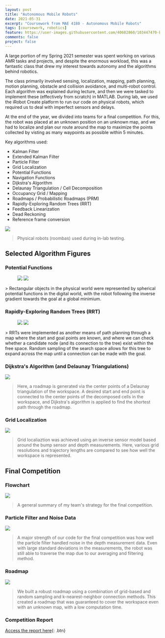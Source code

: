 ```yaml
---
layout: post
title: "Autonomous Mobile Robots"
date: 2021-05-31
excerpt: "Coursework from MAE 4180 - Autonomous Mobile Robots"
tags: [coursework, robotics]
feature: https://user-images.githubusercontent.com/40682860/103447470-b658b800-4c59-11eb-89d8-ac01760d7504.png
comments: false
project: false
---
```


A large portion of my Spring 2021 semester was spent working on various AMR tasks and projects, and despite the enormous workload, this was a fantastic class that drew my interest towards autonomy and the algorithms behind robotics. 

The class primarily involved sensing, localization, mapping, path planning, motion planning, obstacle and collision avoidance, and multi-robot control. Each algorithm was explained during lecture, and then we were tasked to implement these (effectively from scratch) in MATLAB. During lab, we used the iRobot Create platform to run our code on physical robots, which required us to deal with imperfect sensors and delays. 

At the end of the year, we divided into teams for a final competition. For this, the robot was placed at an unknown position on an unknown map, and we had to localize and plan our route around the map to maximize the points collected by visting as many waypoints as possible within 5 minutes. 

Key algorithms used:
- Kalman Filter
- Extended Kalman Filter
- Particle Filter
- Grid Localization
- Potential Functions
- Navigation Functions
- Dijkstra's Algorithm
- Delaunay Triangulation / Cell Decomposition
- Occupancy Grid / Mapping
- Roadmaps / Probabilistic Roadmaps (PRM)
- Rapidly-Exploring Random Trees (RRT)
- Feedback Linearization
- Dead Reckoning
- Reference frame conversion

<a href="/assets/img/amr/roombas_crop.jpg"><img src="/assets/img/amr/roombas_crop.jpg"></a>
> Physical robots (roombas) used during in-lab testing.

## Selected Algorithm Figures

### Potential Functions

<figure class="half">
    <a href="/assets/img/amr/potfun1.png"><img src="/assets/img/amr/potfun1.png"></a>
    <a href="/assets/img/amr/potfun2.png"><img src="/assets/img/amr/potfun2.png"></a>
</figure>
> Rectangular objects in the physical world were represented by spherical potential functions in the digital world, with the robot following the inverse gradient towards the goal at a global minimium.

### Rapidly-Exploring Random Trees (RRT)

<figure class="half">
    <a href="/assets/img/amr/rrt1.png"><img src="/assets/img/amr/rrt1.png"></a>
    <a href="/assets/img/amr/rrt2.png"><img src="/assets/img/amr/rrt2.png"></a>
</figure>
> RRTs were implemented as another means of path planning through a map where the start and goal points are known, and where we can check whether a candidate node (and its connection to the tree) exist within the free space. Random sampling of the search space allows for this tree to expand across the map until a connection can be made with the goal. 

### Dijkstra's Algorithm (and Delaunay Triangulations)

<a href="/assets/img/amr/dijkstra.png"><img src="/assets/img/amr/dijkstra.png"></a>
> Here, a roadmap is generated via the center points of a Delaunay triangulation of the workspace. A desired start and end point is connected to the center points of the decomposed cells in the workspace, and Dijkstra's algorithm is applied to find the shortest path through the roadmap.

### Grid Localization

<a href="/assets/img/amr/occgrid2.png"><img src="/assets/img/amr/occgrid2.png"></a>
> Grid localiaztion was achieved using an inverse sensor model based around the bump sensor and depth measurements. Here, various grid resolutions and trajectory lengths are compared to see how well the workspace is represented.

## Final Competition

### Flowchart

<a href="/assets/img/amr/flowchart.svg"><img src="/assets/img/amr/flowchart.svg"></a>
> A general summary of my team's strategy for the final competition.

### Particle Filter and Noise Data

<a href="/assets/img/amr/comp_noise.png"><img src="/assets/img/amr/comp_noise.png"></a>
> A major strength of our code for the final competition was how well the particle filter handled noise in the depth measurement data. Even with large standard deviations in the measurements, the robot was still able to traverse the map due to our averaging and filtering method. 

### Roadmap

<a href="/assets/img/amr/comp_roadmap.png"><img src="/assets/img/amr/comp_roadmap.png"></a>
> We built a robust roadmap using a combination of grid-based and random sampling and k-nearest-neighbor connection methods. This created a roadmap that was guaranteed to cover the workspace even with an unknown map, with a low computation time.

### Competition Report

[Access the report here](/pdfs/AMRreport.pdf){: .btn}
